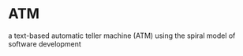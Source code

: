 ATM
===

a text-based automatic teller machine (ATM) using the spiral model of software development
